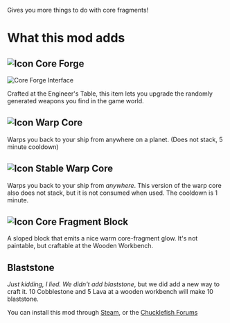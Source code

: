 Gives you more things to do with core fragments!

# What this mod adds
## ![Icon](https://i.imgur.com/fb5G0nC.png) Core Forge
![Core Forge Interface](https://i.imgur.com/NJxmHO1.png)

Crafted at the Engineer's Table, this item lets you upgrade the randomly generated weapons you find in the game world.

## ![Icon](https://i.imgur.com/lQoRkLv.png) Warp Core
Warps you back to your ship from anywhere on a planet. (Does not stack, 5 minute cooldown)

## ![Icon](https://i.imgur.com/o2c5h5d.png) Stable Warp Core
Warps you back to your ship from _anywhere_. This version of the warp core also does not stack, but it is not consumed when used. The cooldown is 1 minute.

## ![Icon](https://i.imgur.com/JkBC7Lk.png) Core Fragment Block
A sloped block that emits a nice warm core-fragment glow. It's not paintable, but craftable at the Wooden Workbench.

## Blaststone
_Just kidding, I lied. We didn't add blaststone_, but we did add a new way to craft it. 10 Cobblestone and 5 Lava at a wooden workbench will make 10 blaststone.

You can install this mod through [Steam](https://steamcommunity.com/sharedfiles/filedetails/?id=1772732697), or the [Chucklefish Forums](https://community.playstarbound.com/resources/core-tech.5782/)
